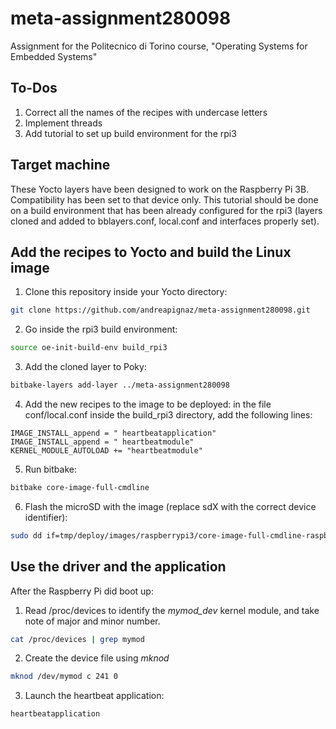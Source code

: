 # meta-assignment280098
Assignment for the Politecnico di Torino course, "Operating Systems for Embedded Systems"

## To-Dos
1. Correct all the names of the recipes with undercase letters
2. Implement threads
3. Add tutorial to set up build environment for the rpi3

## Target machine
These Yocto layers have been designed to work on the Raspberry Pi 3B. Compatibility has been set to that device only.
This tutorial should be done on a build environment that has been already configured for the rpi3 (layers cloned and added to bblayers.conf, local.conf and interfaces properly set).

## Add the recipes to Yocto and build the Linux image
1. Clone this repository inside your Yocto directory:
```bash
git clone https://github.com/andreapignaz/meta-assignment280098.git
```
2. Go inside the rpi3 build environment:
```bash
source oe-init-build-env build_rpi3
```
3. Add the cloned layer to Poky:
```bash
bitbake-layers add-layer ../meta-assignment280098
```
4. Add the new recipes to the image to be deployed: in the file conf/local.conf inside the build_rpi3 directory, add the following lines:
```
IMAGE_INSTALL_append = " heartbeatapplication"
IMAGE_INSTALL_append = " heartbeatmodule"
KERNEL_MODULE_AUTOLOAD += "heartbeatmodule"
```
5. Run bitbake:
```bash
bitbake core-image-full-cmdline 
```
6. Flash the microSD with the image (replace sdX with the correct device identifier):
```bash
sudo dd if=tmp/deploy/images/raspberrypi3/core-image-full-cmdline-raspberrypi3.rpi-sdimg of=/dev/sdX bs=1M
```

## Use the driver and the application
After the Raspberry Pi did boot up:
1. Read /proc/devices to identify the _mymod\_dev_ kernel module, and take note of major and minor number.
```bash
cat /proc/devices | grep mymod
```
2. Create the device file using _mknod_
```bash
mknod /dev/mymod c 241 0
```
3. Launch the heartbeat application:
```bash
heartbeatapplication
```
